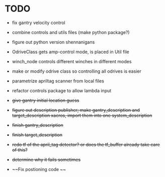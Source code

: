 # TODO

- fix gantry velocity control
- combine controls and utils files (make python package?)
- figure out python version shennanigans
- OdriveClass gets amp-control mode, is placed in Util file
- winch_node controls different winches in different modes
- make or modify odrive class so controlling all odrives is easier
- parametrize apriltag scanner from local files
- refactor controls package to allow lambda input

- ~~give gantry initial location guess~~
- ~~figure out description publisher; make gantry_description and target_description xacros, import them into one system_description~~
- ~~finish gantry_description~~
- ~~finish target_description~~
- ~~redo tf of the april_tag detector? or does the tf_buffer already take care of this?~~
- ~~determine why it fails sometimes~~
- ~~Fix postioning code ~~